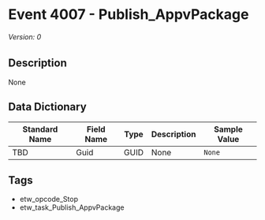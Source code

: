 # Event 4007 - Publish_AppvPackage
###### Version: 0

## Description
None

## Data Dictionary
|Standard Name|Field Name|Type|Description|Sample Value|
|---|---|---|---|---|
|TBD|Guid|GUID|None|`None`|

## Tags
* etw_opcode_Stop
* etw_task_Publish_AppvPackage